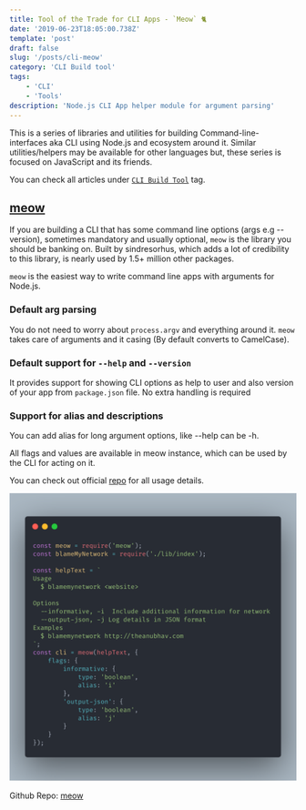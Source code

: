```yaml
---
title: Tool of the Trade for CLI Apps - `Meow` 🐈
date: '2019-06-23T18:05:00.738Z'
template: 'post'
draft: false
slug: '/posts/cli-meow'
category: 'CLI Build tool'
tags:
    - 'CLI'
    - 'Tools'
description: 'Node.js CLI App helper module for argument parsing'
---
```


This is a series of libraries and utilities for building Command-line-interfaces aka CLI using Node.js and ecosystem around it. Similar utilities/helpers may be available for other languages but, these series is focused on JavaScript and its friends.

You can check all articles under [`CLI Build Tool`](/category/cli-build-tool/) tag.

## [meow](https://github.com/sindresorhus/meow)

If you are building a CLI that has some command line options (args e.g --version), sometimes mandatory and usually optional, `meow` is the library you should be banking on. Built by sindresorhus, which adds a lot of credibility to this library, is nearly used by 1.5+ million other packages.

`meow` is the easiest way to write command line apps with arguments for Node.js.

### Default arg parsing

You do not need to worry about `process.argv` and everything around it. `meow` takes care of arguments and it casing (By default converts to CamelCase).

### Default support for `--help` and `--version`

It provides support for showing CLI options as help to user and also version of your app from `package.json` file. No extra handling is required

### Support for alias and descriptions

You can add alias for long argument options, like --help can be -h.

All flags and values are available in meow instance, which can be used by the CLI for acting on it.

You can check out official [repo](https://github.com/sindresorhus/meow) for all usage details.

![Screenshot](./blamenetmeow.png)

Github Repo: [meow](https://github.com/sindresorhus/meow)

## <!-- other module yargs -->
